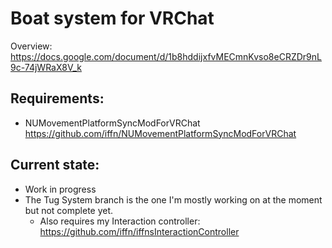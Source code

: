# Boat system for VRChat
Overview: https://docs.google.com/document/d/1b8hddijxfvMECmnKvso8eCRZDr9nL9c-74jWRaX8V_k

## Requirements:
- NUMovementPlatformSyncModForVRChat https://github.com/iffn/NUMovementPlatformSyncModForVRChat


## Current state:
- Work in progress
- The Tug System branch is the one I'm mostly working on at the moment but not complete yet.
  - Also requires my Interaction controller: https://github.com/iffn/iffnsInteractionController
